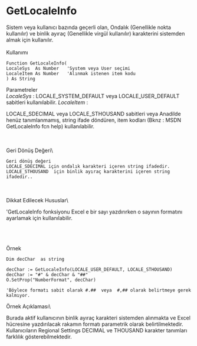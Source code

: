 # GetLocaleInfo

Sistem veya kullanıcı bazında geçerli olan, Ondalık (Genellikle nokta kullanılır) ve binlik ayıraç (Genellikle virgül kullanılır) karakterini sistemden almak için kullanılır.\
\
Kullanımı

```
Function GetLocaleInfo(
LocaleSys  As Number   'System veya User seçimi
LocaleItem As Number   'Alınmak istenen item kodu
) As String
```

Parametreler\
_LocaleSys_ : LOCALE\_SYSTEM\_DEFAULT veya LOCALE\_USER\_DEFAULT sabitleri kullanılabilir. _LocaleItem_ :

LOCALE\_SDECIMAL veya LOCALE\_STHOUSAND sabitleri veya Anadilde henüz tanımlanmamış, string ifade döndüren, item kodları (Bknz : MSDN GetLocaleInfo fcn help) kullanılabilir.

\
\
Geri Dönüş Değeri\


```
Geri dönüş değeri 
LOCALE_SDECIMAL için ondalık karakteri içeren string ifadedir.
LOCALE_STHOUSAND  için binlik ayıraç karakterini içeren string ifadedir.. 
```

\
\
Dikkat Edilecek Hususlar\


'GetLocaleInfo fonksiyonu Excel e bir sayı yazdırırken o sayının formatını ayarlamak için kullanılabilir.

\
\
\
Örnek

```
Dim decChar  as string

decChar := GetLocaleInfo(LOCALE_USER_DEFAULT, LOCALE_STHOUSAND)
decChar := "#" & decChar & "##"
O.SetProp("NumberFormat", decChar)

'Böylece formatı sabit olarak #.##  veya  #,## olarak belirtmeye gerek kalmıyor.
```

Örnek Açıklaması\


Burada aktif kullanıcının binlik ayıraç karakteri sistemden alınmakta ve Excel hücresine yazdırılacak rakamın formatı parametrik olarak belirtilmektedir. Kullanıcıların Regional Settings DECIMAL ve THOUSAND karakter tanımları farklılık gösterebilmektedir.
